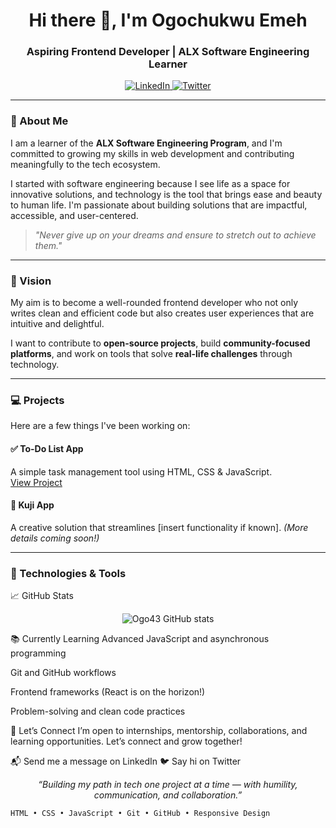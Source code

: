 <!-- GitHub Profile README for Ogo43 -->

<h1 align="center">Hi there 👋, I'm Ogochukwu Emeh</h1>
<h3 align="center">Aspiring Frontend Developer | ALX Software Engineering Learner</h3>

<p align="center">
  <a href="https://linkedin.com/in/ogochukwu-emeh/" target="_blank">
    <img alt="LinkedIn" src="https://img.shields.io/badge/LinkedIn-blue?style=flat&logo=linkedin" />
  </a>
  <a href="https://x.com/jennifer_emeh" target="_blank">
    <img alt="Twitter" src="https://img.shields.io/badge/Twitter-1DA1F2?style=flat&logo=twitter&logoColor=white" />
  </a>
</p>

---

### 🌱 About Me

I am a learner of the **ALX Software Engineering Program**, and I'm committed to growing my skills in web development and contributing meaningfully to the tech ecosystem.

I started with software engineering because I see life as a space for innovative solutions, and technology is the tool that brings ease and beauty to human life. I'm passionate about building solutions that are impactful, accessible, and user-centered.

> *"Never give up on your dreams and ensure to stretch out to achieve them."*

---

### 🎯 Vision

My aim is to become a well-rounded frontend developer who not only writes clean and efficient code but also creates user experiences that are intuitive and delightful.

I want to contribute to **open-source projects**, build **community-focused platforms**, and work on tools that solve **real-life challenges** through technology.

---

### 💻 Projects

Here are a few things I've been working on:

#### ✅ To-Do List App
A simple task management tool using HTML, CSS & JavaScript.  
[View Project](https://github.com/Ogo43/todo-list-app)

#### 🚀 Kuji App
A creative solution that streamlines [insert functionality if known]. *(More details coming soon!)*

---

### 🧰 Technologies & Tools

📈 GitHub Stats
<p align="center"> <img src="https://github-readme-stats.vercel.app/api?username=Ogo43&show_icons=true&theme=default" alt="Ogo43 GitHub stats" /> </p>
📚 Currently Learning
Advanced JavaScript and asynchronous programming

Git and GitHub workflows

Frontend frameworks (React is on the horizon!)

Problem-solving and clean code practices

🤝 Let’s Connect
I’m open to internships, mentorship, collaborations, and learning opportunities. Let’s connect and grow together!

📬 Send me a message on LinkedIn
🐦 Say hi on Twitter

<p align="center"> <i>“Building my path in tech one project at a time — with humility, communication, and collaboration.”</i> </p> 

```html
HTML • CSS • JavaScript • Git • GitHub • Responsive Design
